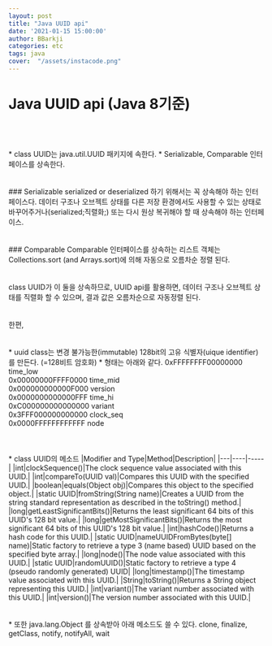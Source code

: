 ```yaml
---
layout: post
title: "Java UUID api"
date: '2021-01-15 15:00:00'
author: BBarkji
categories: etc
tags: java
cover:  "/assets/instacode.png"
---
```




# Java UUID api (Java 8기준)
<br/>
<br/>
<br/>
* class UUID는 java.util.UUID 패키지에 속한다.
* Serializable, Comparable<UUID> 인터페이스를 상속한다.
<br/>
<br/>
<br/>
### Serializable      
serialized or deserialized 하기 위해서는 꼭 상속해야 하는 인터페이스다. 데이터 구조나 오브젝트 상태를 다른 저장 환경에서도 사용할 수 있는 상태로 바꾸어주거나(serialized;직렬화;) 또는 다시 원상 복귀해야 할 때 상속해야 하는 인터페이스.
<br/>
<br/>
<br/>
### Comparable<UUID>   
Comparable<T> 인터페이스를 상속하는 리스트 객체는 Collections.sort (and Arrays.sort)에 의해 자동으로 오름차순 정렬 된다.    
<br/>
<br/>
<br/>
class UUID가 이 둘을 상속하므로, UUID api를 활용하면,
데이터 구조나 오브젝트 상태를 직렬화 할 수 있으며, 결과 값은 오름차순으로 자동정렬 된다.
<br/>
<br/>
<br/>
한편,
<br/>
<br/>
<br/>
* uuid class는 변경 불가능한(immutable) 128bit의 고유 식별자(uique identifier)를 만든다. (=128비트 암호화)
* 형태는 아래와 같다.                 
0xFFFFFFFF00000000 time_low<br/>
0x00000000FFFF0000 time_mid<br/>
0x000000000000F000 version<br/>
0x0000000000000FFF time_hi<br/>
0xC000000000000000 variant<br/>
0x3FFF000000000000 clock_seq<br/>
0x0000FFFFFFFFFFFF node<br/>
<br/>
<br/>
<br/>
* class UUID의 메소드      
|Modifier and Type|Method|Description|
|---|----|-----|
|int|clockSequence()|The clock sequence value associated with this UUID.|
|int|compareTo(UUID val)|Compares this UUID with the specified UUID.|
|boolean|equals(Object obj)|Compares this object to the specified object.|
|static UUID|fromString(String name)|Creates a UUID from the string standard representation as described in the toString() method.|
|long|getLeastSignificantBits()|Returns the least significant 64 bits of this UUID's 128 bit value.|
|long|getMostSignificantBits()|Returns the most significant 64 bits of this UUID's 128 bit value.|
|int|hashCode()|Returns a hash code for this UUID.|
|static UUID|nameUUIDFromBytes(byte[] name)|Static factory to retrieve a type 3 (name based) UUID based on the specified byte array.|
|long|node()|The node value associated with this UUID.|
|static UUID|randomUUID()|Static factory to retrieve a type 4 (pseudo randomly generated) UUID|
|long|timestamp()|The timestamp value associated with this UUID.|
|String|toString()|Returns a String object representing this UUID.|
|int|variant()|The variant number associated with this UUID.|
|int|version()|The version number associated with this UUID.|      
<br/>
<br/>
<br/>
* 또한 java.lang.Object 를 상속받아 아래 메소드도 쓸 수 있다.
clone, finalize, getClass, notify, notifyAll, wait 